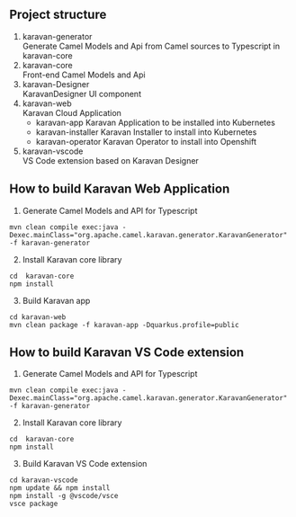 ## Project structure
1. karavan-generator  
Generate Camel Models and Api from Camel sources to Typescript in karavan-core
2. karavan-core  
Front-end Camel Models and Api
3. karavan-Designer  
KaravanDesigner UI component
4. karavan-web  
Karavan Cloud Application
    * karavan-app
    Karavan Application to be installed into Kubernetes
    * karavan-installer
    Karavan Installer to install into Kubernetes
    * karavan-operator
    Karavan Operator to install into Openshift
5. karavan-vscode  
VS Code extension based on Karavan Designer

## How to build Karavan Web Application
1. Generate Camel Models and API for Typescript
```
mvn clean compile exec:java -Dexec.mainClass="org.apache.camel.karavan.generator.KaravanGenerator" -f karavan-generator
```

2. Install Karavan core library
```
cd  karavan-core
npm install
```

3. Build Karavan app  
```
cd karavan-web
mvn clean package -f karavan-app -Dquarkus.profile=public 
```

## How to build Karavan VS Code extension
1. Generate Camel Models and API for Typescript
```
mvn clean compile exec:java -Dexec.mainClass="org.apache.camel.karavan.generator.KaravanGenerator" -f karavan-generator
```

2. Install Karavan core library
```
cd  karavan-core
npm install
```

3. Build Karavan VS Code extension  
```
cd karavan-vscode
npm update && npm install 
npm install -g @vscode/vsce
vsce package
```
